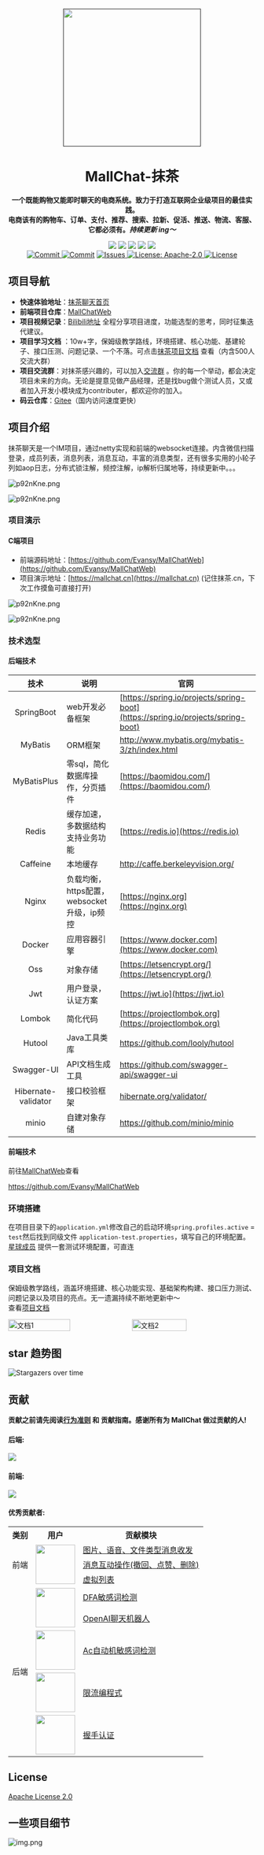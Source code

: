<p align="center">
    <a href="" target="_blank">
      <img src="https://s1.ax1x.com/2023/07/02/pCDR0W4.png" width="280" />
    </a>
</p>

<h1 align="center">MallChat-抹茶</h1>
<p align="center"><strong>一个既能购物又能即时聊天的电商系统。致力于打造互联网企业级项目的最佳实践。<br>电商该有的购物车、订单、支付、推荐、搜索、拉新、促活、推送、物流、客服、它都必须有。<em>持续更新 ing～</em></strong></p>

<div align="center">
 <a href="#公众号"><img src="https://img.shields.io/badge/公众号-程序员-blue.svg?style=plasticr"></a>
    <a href="#公众号"><img src="https://img.shields.io/badge/交流群-加入开发-green.svg?style=plasticr"></a>
    <a href="https://github.com/zongzibinbin/MallChat"><img src="https://img.shields.io/badge/github-项目地址-yellow.svg?style=plasticr"></a>
    <a href="https://gitee.com/zhongzhibinbin/MallChat"><img src="https://img.shields.io/badge/码云-项目地址-orange.svg?style=plasticr"></a>
    <a href="https://github.com/Evansy/MallChatWeb"><img src="https://img.shields.io/badge/前端-项目地址-blueviolet.svg?style=plasticr"></a>
    <a href="https://github.com/zongzibinbin/MallChat/commits" target="_blank"><br>
    <a href="https://github.com/Evansy/MallChatWeb/actions/workflows/deploy.yml" target="_blank">
        <img alt="Commit" src="https://github.com/Evansy/MallChatWeb/actions/workflows/deploy.yml/badge.svg?branch=main">
    </a>
    <a href="https://github.com/zongzibinbin/MallChat/commits" target="_blank">
        <img alt="Commit" src="https://img.shields.io/github/commit-activity/m/zongzibinbin/MallChat"></a>
    <a href="https://github.com/zongzibinbin/MallChat/issues" target="_blank">
        <img alt="Issues" src="https://img.shields.io/github/issues/zongzibinbin/MallChat">
    </a> 
    <a href="https://github.com/zongzibinbin/MallChat/blob/master/LICENSE" target="_blank">
        <img alt="License: Apache-2.0" src="https://img.shields.io/badge/License-Apache--2.0-blue.svg">
    </a> 
    <a href="https://github.com/zongzibinbin/MallChat/stargazers" target="_blank">
        <img alt="License" src="https://img.shields.io/github/stars/zongzibinbin/MallChat.svg?style=social">
    </a> 

</div>

## 项目导航

- **快速体验地址**：[抹茶聊天首页](https://mallchat.cn)
- **前端项目仓库**：[MallChatWeb](https://github.com/Evansy/MallChatWeb)
- **项目视频记录**：[Bilibili地址](https://space.bilibili.com/146719540) 全程分享项目进度，功能选型的思考，同时征集迭代建议。
- **项目学习文档**
  ：10w+字，保姆级教学路线，环境搭建、核心功能、基建轮子、接口压测、问题记录、一个不落。可点击[抹茶项目文档](https://www.yuque.com/snab/planet/cef1mcko4fve0ur3)
  查看（内含500人交流大群）
- **项目交流群**：对抹茶感兴趣的，可以加入[交流群](#公众号)
  。你的每一个举动，都会决定项目未来的方向。无论是提意见做产品经理，还是找bug做个测试人员，又或者加入开发小模块成为contributer，都欢迎你的加入。
- **码云仓库**：[Gitee](https://gitee.com/zhongzhibinbin/MallChat)（国内访问速度更快）

## 项目介绍

抹茶聊天是一个IM项目，通过netty实现和前端的websocket连接。内含微信扫描登录，成员列表，消息列表，消息互动，丰富的消息类型，还有很多实用的小轮子列如aop日志，分布式锁注解，频控注解，ip解析归属地等，持续更新中。。。

![p92nKne.png](./docs/image/项目大纲.jpg)

![p92nKne.png](./docs/image/设计模式.jpg)

### 项目演示

#### C端项目

- 前端源码地址：[https://github.com/Evansy/MallChatWeb](https://github.com/Evansy/MallChatWeb)
- 项目演示地址：[https://mallchat.cn](https://mallchat.cn) (记住抹茶.cn，下次工作摸鱼可直接打开)

![p92nKne.png](./docs/image/群聊截图.jpg)

![p92nKne.png](./docs/image/复杂图片.jpg)

### 技术选型

#### 后端技术

|         技术          | 说明                            | 官网                                                                               |
|:-------------------:|-------------------------------|----------------------------------------------------------------------------------|
|     SpringBoot      | web开发必备框架                     | [https://spring.io/projects/spring-boot](https://spring.io/projects/spring-boot) |
|       MyBatis       | ORM框架                         | http://www.mybatis.org/mybatis-3/zh/index.html                                   |
|     MyBatisPlus     | 零sql，简化数据库操作，分页插件             | [https://baomidou.com/](https://baomidou.com/)                                   |
|        Redis        | 缓存加速，多数据结构支持业务功能              | [https://redis.io](https://redis.io)                                             |
|      Caffeine       | 本地缓存                          | http://caffe.berkeleyvision.org/                                                 |
|        Nginx        | 负载均衡，https配置，websocket升级，ip频控 | [https://nginx.org](https://nginx.org)                                           |
|       Docker        | 应用容器引擎                        | [https://www.docker.com](https://www.docker.com)                                 |
|         Oss         | 对象存储                          | [https://letsencrypt.org/](https://letsencrypt.org/)                             |
|         Jwt         | 用户登录，认证方案                     | [https://jwt.io](https://jwt.io)                                                 |
|       Lombok        | 简化代码                          | [https://projectlombok.org](https://projectlombok.org)                           |
|       Hutool        | Java工具类库                      | https://github.com/looly/hutool                                                  |
|     Swagger-UI      | API文档生成工具                     | https://github.com/swagger-api/swagger-ui                                        |
| Hibernate-validator | 接口校验框架                        | [hibernate.org/validator/](hibernate.org/validator/)                             |
|        minio        | 自建对象存储                        | https://github.com/minio/minio                                                   |

#### 前端技术

前往[MallChatWeb](https://github.com/Evansy/MallChatWeb)查看

https://github.com/Evansy/MallChatWeb

### 环境搭建

在项目目录下的`application.yml`修改自己的启动环境`spring.profiles.active` = `test`然后找到同级文件
`application-test.properties`，填写自己的环境配置。[星球成员](https://www.yuque.com/snab/planet/cne0nel2hny8eu4i)
提供一套测试环境配置，可直连

### 项目文档

保姆级教学路线，涵盖环境搭建、核心功能实现、基础架构构建、接口压力测试、问题记录以及项目的亮点。无一遗漏持续不断地更新中～  
查看[项目文档](https://www.yuque.com/snab/planet/cef1mcko4fve0ur3)

<div style="display: flex; align-items: center;">
  <img src="./docs/image/文档1.jpg" alt="文档1" width="50%">
  <img src="./docs/image/文档2.jpg" alt="文档2" width="47%">
</div>

## star 趋势图

![Stargazers over time](https://starchart.cc/zongzibinbin/MallChat.svg)

## 贡献

**贡献之前请先阅读[行为准则](CODE_OF_CONDUCT.md) 和 贡献指南。感谢所有为 MallChat 做过贡献的人!**

#### 后端:

<a href="https://github.com/zongzibinbin/MallChat/graphs/contributors">
  <img src="https://contrib.rocks/image?repo=zongzibinbin/MallChat" />
</a>  

#### 前端:

<a href="https://github.com/Evansy/MallChatWeb/graphs/contributors">
<img src="https://contrib.rocks/image?repo=Evansy/MallChatWeb" />
</a>



<h4>优秀贡献者:</h4>

<table>
  <tr>
    <th>类别</th>
    <th>用户</th>
    <th>贡献模块</th>
  </tr>
  <tr>
    <td rowspan="3">前端</td>
    <td rowspan="3">
      <a href="https://github.com/LIjiAngChen8"><img src="https://avatars.githubusercontent.com/u/48879481?v=4" style=" width: 80px; height: 80px;"></a>
    </td>
    <td><a href="https://github.com/Evansy/MallChatWeb/pull/74">图片、语音、文件类型消息收发</a></td>
  </tr>
  <tr>
    <td><a href="https://github.com/Evansy/MallChatWeb/pull/50">消息互动操作(撤回、点赞、删除)</a></td>
  </tr>
  <tr>
    <td><a href="https://github.com/Evansy/MallChatWeb/pull/17">虚拟列表</a></td>
  </tr>
  <tr>
    <td rowspan="5">后端</td>
    <td rowspan="2">
      <a href="https://github.com/1045078399"><img src="https://avatars.githubusercontent.com/u/82020261?v=4" style=" width: 80px; height: 80px;"></a>
    </td>
    <td><a href="https://github.com/zongzibinbin/MallChat/pull/31">DFA敏感词检测</a></td>
  </tr>
  <tr>
    <td><a href="https://github.com/zongzibinbin/MallChat/pull/64">OpenAI聊天机器人</a></td>
  </tr>
  <tr>
    <td rowspan="1">
      <a href="https://github.com/xiaocairush"><img src="https://avatars.githubusercontent.com/u/6416523?v=4" style=" width: 80px; height: 80px;"></a>
    </td>
    <td><a href="https://github.com/zongzibinbin/MallChat/pull/99">Ac自动机敏感词检测</a></td>
  </tr>
    <tr>
    <td rowspan="1">
      <a href="https://github.com/linzhihan"><img src="https://avatars.githubusercontent.com/u/58815955?v=4" style=" width: 80px; height: 80px;"></a>
    </td>
    <td><a href="https://github.com/zongzibinbin/MallChat/pull/95">限流编程式</a></td>
  </tr>
    <tr>
    <td rowspan="1">
      <a href="https://github.com/zbzbzzz"><img src="https://avatars.githubusercontent.com/u/42697182?v=4" style=" width: 80px; height: 80px;"></a>
    </td>
    <td><a href="https://github.com/zongzibinbin/MallChat/pull/82">握手认证</a></td>
  </tr>
</table>

## License

[Apache License 2.0](./LICENSE)

## 一些项目细节
![img.png](img.png)
